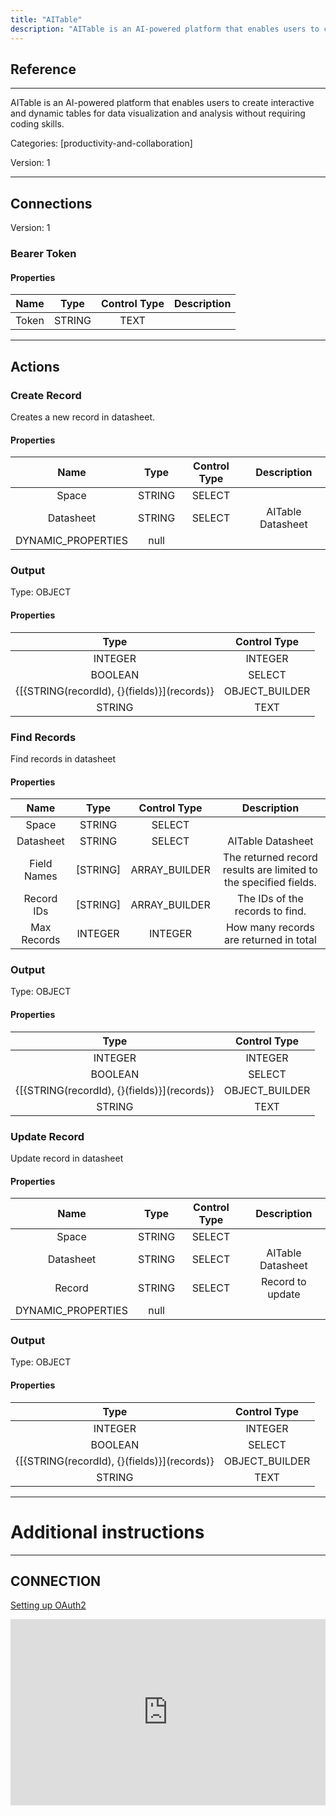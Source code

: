 ```yaml
---
title: "AITable"
description: "AITable is an AI-powered platform that enables users to create interactive and dynamic tables for data visualization and analysis without requiring coding skills."
---
```

## Reference
<hr />

AITable is an AI-powered platform that enables users to create interactive and dynamic tables for data visualization and analysis without requiring coding skills.


Categories: [productivity-and-collaboration]


Version: 1

<hr />



## Connections

Version: 1


### Bearer Token

#### Properties

|      Name      |     Type     |     Control Type     |     Description     |
|:--------------:|:------------:|:--------------------:|:-------------------:|
| Token | STRING | TEXT  |  |





<hr />





## Actions


### Create Record
Creates a new record in datasheet.

#### Properties

|      Name      |     Type     |     Control Type     |     Description     |
|:--------------:|:------------:|:--------------------:|:-------------------:|
| Space | STRING | SELECT  |  |
| Datasheet | STRING | SELECT  |  AITable Datasheet  |
| DYNAMIC_PROPERTIES | null  |


### Output



Type: OBJECT


#### Properties

|     Type     |     Control Type     |
|:------------:|:--------------------:|
| INTEGER | INTEGER  |
| BOOLEAN | SELECT  |
| {[{STRING\(recordId), {}\(fields)}]\(records)} | OBJECT_BUILDER  |
| STRING | TEXT  |






### Find Records
Find records in datasheet

#### Properties

|      Name      |     Type     |     Control Type     |     Description     |
|:--------------:|:------------:|:--------------------:|:-------------------:|
| Space | STRING | SELECT  |  |
| Datasheet | STRING | SELECT  |  AITable Datasheet  |
| Field Names | [STRING] | ARRAY_BUILDER  |  The returned record results are limited to the specified fields.  |
| Record IDs | [STRING] | ARRAY_BUILDER  |  The IDs of the records to find.  |
| Max Records | INTEGER | INTEGER  |  How many records are returned in total  |


### Output



Type: OBJECT


#### Properties

|     Type     |     Control Type     |
|:------------:|:--------------------:|
| INTEGER | INTEGER  |
| BOOLEAN | SELECT  |
| {[{STRING\(recordId), {}\(fields)}]\(records)} | OBJECT_BUILDER  |
| STRING | TEXT  |






### Update Record
Update record in datasheet

#### Properties

|      Name      |     Type     |     Control Type     |     Description     |
|:--------------:|:------------:|:--------------------:|:-------------------:|
| Space | STRING | SELECT  |  |
| Datasheet | STRING | SELECT  |  AITable Datasheet  |
| Record | STRING | SELECT  |  Record to update  |
| DYNAMIC_PROPERTIES | null  |


### Output



Type: OBJECT


#### Properties

|     Type     |     Control Type     |
|:------------:|:--------------------:|
| INTEGER | INTEGER  |
| BOOLEAN | SELECT  |
| {[{STRING\(recordId), {}\(fields)}]\(records)} | OBJECT_BUILDER  |
| STRING | TEXT  |






<hr />

# Additional instructions
<hr />

## CONNECTION

[Setting up OAuth2](https://developers.aitable.ai/api/quick-start/#:~:text=API%20Token%20is%20the%20user,request%20to%20facilitate%20server%20authentication.)

<div style="position:relative;height:0;width:100%;overflow:hidden;z-index:99999;box-sizing:border-box;padding-bottom:calc(52.69531250% + 32px)"><iframe src="https://www.guidejar.com/embed/51781518-3dd5-4d75-9a37-0cc85a58a66f?type=1&controls=on" width="100%" height="100%" style="height:100%;position:absolute;inset:0" allowfullscreen frameborder="0"></iframe></div>
